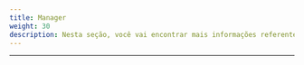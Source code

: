 ```yaml
---
title: Manager
weight: 30
description: Nesta seção, você vai encontrar mais informações referentes ao Manager do Horusec.
---
```


---
